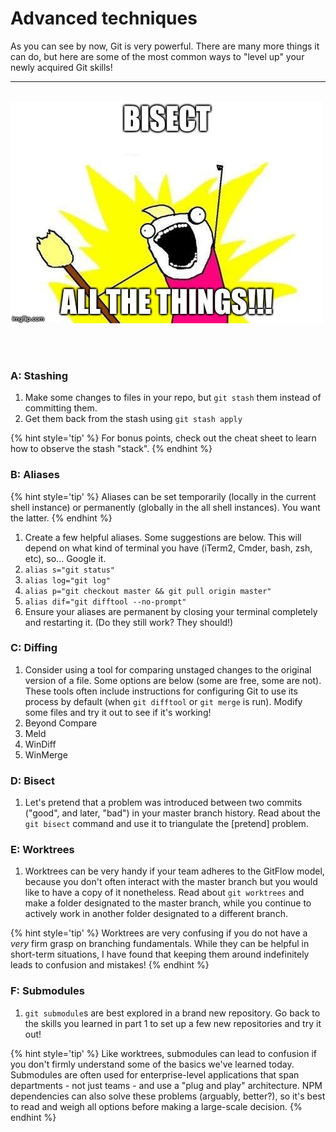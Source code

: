# Advanced techniques
As you can see by now, Git is very powerful.  There are many more things it can do, but here are some of the most common ways to "level up" your newly acquired Git skills!

<hr><br>

<div>
    <img src="7-meme.jpg">
</div>

<br><br>

### A: Stashing

1. Make some changes to files in your repo, but `git stash` them instead of committing them.
1. Get them back from the stash using `git stash apply`

{% hint style='tip' %}
For bonus points, check out the cheat sheet to learn how to observe the stash "stack".
{% endhint %}

### B: Aliases

{% hint style='tip' %}
Aliases can be set temporarily (locally in the current shell instance) or permanently (globally in the all shell instances).  You want the latter.
{% endhint %}

1. Create a few helpful aliases.  Some suggestions are below.  This will depend on what kind of terminal you have (iTerm2, Cmder, bash, zsh, etc), so... Google it.
  1. `alias s="git status"`
  1. `alias log="git log"`
  1. `alias p="git checkout master && git pull origin master"`
  1. `alias dif="git difftool --no-prompt"`
1. Ensure your aliases are permanent by closing your terminal completely and restarting it.  (Do they still work?  They should!)

### C: Diffing
1. Consider using a tool for comparing unstaged changes to the original version of a file.  Some options are below (some are free, some are not).  These tools often include instructions for configuring Git to use its process by default (when `git difftool` or `git merge` is run).  Modify some files and try it out to see if it's working!
  1. Beyond Compare
  1. Meld
  1. WinDiff
  1. WinMerge

### D: Bisect
1. Let's pretend that a problem was introduced between two commits ("good", and later, "bad") in your master branch history.  Read about the `git bisect` command and use it to triangulate the [pretend] problem.

### E: Worktrees
1. Worktrees can be very handy if your team adheres to the GitFlow model, because you don't often interact with the master branch but you would like to have a copy of it nonetheless.  Read about `git worktrees` and make a folder designated to the master branch, while you continue to actively work in another folder designated to a different branch.

{% hint style='tip' %}
Worktrees are very confusing if you do not have a *very* firm grasp on branching fundamentals.  While they can be helpful in short-term situations, I have found that keeping them around indefinitely leads to confusion and mistakes!
{% endhint %}

### F: Submodules
1. `git submodule`s are best explored in a brand new repository.  Go back to the skills you learned in part 1 to set up a few new repositories and try it out!

{% hint style='tip' %}
Like worktrees, submodules can lead to confusion if you don't firmly understand some of the basics we've learned today.  Submodules are often used for enterprise-level applications that span departments - not just teams - and use a "plug and play" architecture.  NPM dependencies can also solve these problems (arguably, better?), so it's best to read and weigh all options before making a large-scale decision.
{% endhint %}
